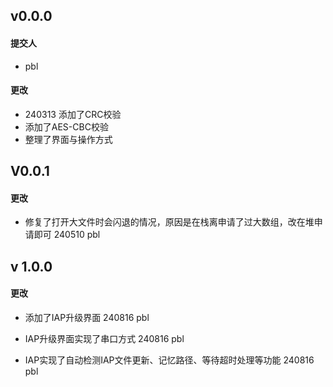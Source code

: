 ## v0.0.0

#### 提交人

- pbl

#### 更改

- 240313    添加了CRC校验
- 添加了AES-CBC校验
- 整理了界面与操作方式

## V0.0.1

#### 更改

- 修复了打开大文件时会闪退的情况，原因是在栈离申请了过大数组，改在堆申请即可 240510 pbl

## v 1.0.0

#### 更改

- 添加了IAP升级界面   240816 pbl

- IAP升级界面实现了串口方式  240816 pbl

- IAP实现了自动检测IAP文件更新、记忆路径、等待超时处理等功能  240816 pbl
